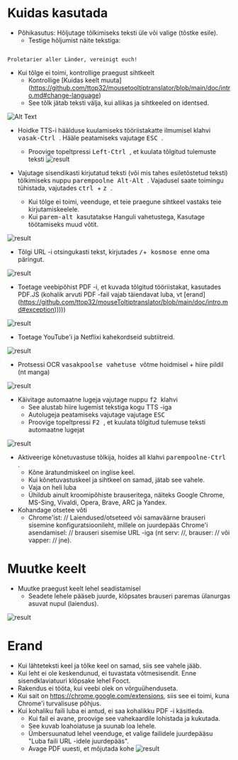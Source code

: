 # Kuidas kasutada


- Põhikasutus: Hõljutage tõlkimiseks teksti üle või valige (tõstke esile).
  - Testige hõljumist näite tekstiga:
```console

Proletarier aller Länder, vereinigt euch!

```

  - Kui tõlge ei toimi, kontrollige praegust sihtkeelt
    - Kontrollige [Kuidas keelt muuta] (https://github.com/ttop32/mousetooltiptranslator/blob/main/doc/intro.md#change-language)
    - See tõlk jätab teksti välja, kui allikas ja sihtkeeled on identsed.


![Alt Text](/doc/reagre.gif)



- Hoidke TTS-i häälduse kuulamiseks tööriistakatte ilmumisel klahvi <kbd> vasak-Ctrl </kbd>. Hääle peatamiseks vajutage <kbd> ESC </kbd>.
  - Proovige topeltpressi <kbd> Left-Ctrl </kbd>, et kuulata tõlgitud tulemuste teksti
![result](/doc/20.gif)



- Vajutage sisendikasti kirjutatud teksti (või mis tahes esiletõstetud teksti) tõlkimiseks nuppu <kbd> parempoolne Alt-Alt </kbd>. Vajadusel saate toimingu tühistada, vajutades <kbd> ctrl </kbd> + <kbd> z </kbd>.
  - Kui tõlge ei toimi, veenduge, et teie praegune sihtkeel vastaks teie kirjutamiskeelele.
  - Kui <kbd> parem-alt </kbd> kasutatakse Hanguli vahetustega,
Kasutage töötamiseks muud võtit.


![result](/doc/11.gif)



- Tõlgi URL -i otsingukasti tekst, kirjutades <kbd>/</kbd>+<kbd> kosmose </kbd> enne oma päringut.


![result](/doc/21.gif)



- Toetage veebipõhist PDF -i, et kuvada tõlgitud tööriistakat, kasutades PDF.JS (kohalik arvuti PDF -fail vajab täiendavat luba, vt [erand] (https://github.com/ttop32/mouseToltiptranslator/blob/main/doc/intro.md#exception)))))


![result](/doc/12.gif)



- Toetage YouTube'i ja Netflixi kahekordseid subtiitreid.


![result](/doc/16.gif)



- Protsessi OCR <kbd> vasakpoolse vahetuse </kbd> võtme hoidmisel + hiire pildil (nt manga)


![result](/doc/15.gif)



- Käivitage automaatne lugeja vajutage nuppu <kbd> f2 </kbd> klahvi
  - See alustab hiire lugemist tekstiga kogu TTS -iga
  - Autolugeja peatamiseks vajutage vajutage <kbd> ESC </kbd>
  - Proovige topeltpressi <kbd> F2 </kbd>, et kuulata tõlgitud tulemuse teksti automaatne lugejat


![result](/doc/30.gif)



- Aktiveerige kõnetuvastuse tõlkija, hoides all klahvi <kbd> parempoolne-Ctrl </kbd>.
  - Kõne äratundmiskeel on inglise keel.
  - Kui kõnetuvastuskeel ja sihtkeel on samad, jätab see vahele.
  - Vaja on heli luba
  - Ühildub ainult kroomipõhiste brauseritega, näiteks Google Chrome, MS-Sing, Vivaldi, Opera, Brave, ARC ja Yandex.
- Kohandage otsetee võti
  - Chrome'ist: // Laiendused/otseteed või samaväärne brauseri sisemine konfiguratsioonileht, millele on juurdepääs Chrome'i asendamisel: // brauseri sisemise URL -iga (nt serv: //, brauser: // või vapper: // jne).
# Muutke keelt
- Muutke praegust keelt lehel seadistamisel
  - Seadete lehele pääseb juurde, klõpsates brauseri paremas ülanurgas asuvat nupul (laiendus).


![result](/doc/14.gif)





# Erand


- Kui lähteteksti keel ja tõlke keel on samad, siis see vahele jääb.
- Kui leht ei ole keskendunud, ei tuvastata võtmesisendit.
Enne sisendklaviatuuri klõpsake lehel Fooct.
- Rakendus ei tööta, kui veebi olek on võrguühenduseta.
- Kui sait on <https://chrome.google.com/extensions>, siis see ei toimi, kuna Chrome'i turvalisuse põhjus.
- Kui kohaliku faili luba ei antud, ei saa kohalikku PDF -i käsitleda.
  - Kui fail ei avane, proovige see vahekaardile lohistada ja kukutada.
  - See kuvab loahoiatuse ja suunab loa lehele.
  - Ümbersuunatud lehel veenduge, et valige failidele juurdepääsu "Luba faili URL -idele juurdepääs".
  - Avage PDF uuesti, et mõjutada kohe
![result](/doc/10.gif)
